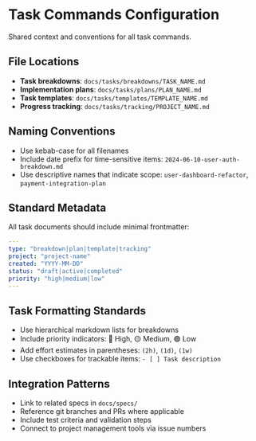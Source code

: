 # Task Commands Configuration

Shared context and conventions for all task commands.

## File Locations

- **Task breakdowns**: `docs/tasks/breakdowns/TASK_NAME.md`
- **Implementation plans**: `docs/tasks/plans/PLAN_NAME.md`
- **Task templates**: `docs/tasks/templates/TEMPLATE_NAME.md`
- **Progress tracking**: `docs/tasks/tracking/PROJECT_NAME.md`

## Naming Conventions

- Use kebab-case for all filenames
- Include date prefix for time-sensitive items: `2024-06-10-user-auth-breakdown.md`
- Use descriptive names that indicate scope: `user-dashboard-refactor`, `payment-integration-plan`

## Standard Metadata

All task documents should include minimal frontmatter:

```yaml
---
type: "breakdown|plan|template|tracking"
project: "project-name"
created: "YYYY-MM-DD"
status: "draft|active|completed"
priority: "high|medium|low"
---
```

## Task Formatting Standards

- Use hierarchical markdown lists for breakdowns
- Include priority indicators: 🔴 High, 🟡 Medium, 🟢 Low
- Add effort estimates in parentheses: `(2h)`, `(1d)`, `(1w)`
- Use checkboxes for trackable items: `- [ ] Task description`

## Integration Patterns

- Link to related specs in `docs/specs/`
- Reference git branches and PRs where applicable
- Include test criteria and validation steps
- Connect to project management tools via issue numbers